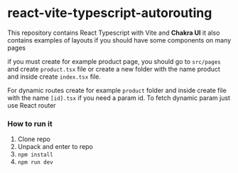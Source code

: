 # react-vite-typescript-autorouting

This repository contains React Typescript with Vite and **Chakra UI**
it also contains examples of layouts if you should have some components on many pages

if you must create for example product page, you should go to `src/pages` and create `product.tsx` file or create a new folder with the name product and inside create `index.tsx` file.

For dynamic routes create for example `product` folder and inside create file with the name `[id].tsx` if you need a param id.
To fetch dynamic param just use React router

### How to run it

1. Clone repo
2. Unpack and enter to repo
3. `npm install`
4. `npm run dev`
